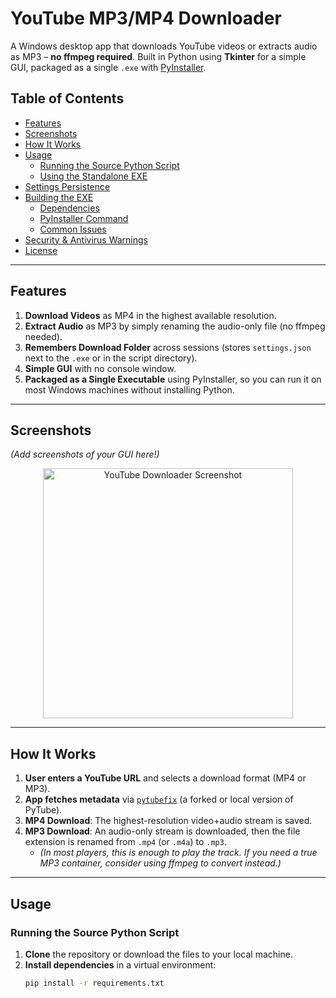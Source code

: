 # YouTube MP3/MP4 Downloader

A Windows desktop app that downloads YouTube videos or extracts audio as MP3 – **no ffmpeg required**. Built in Python using **Tkinter** for a simple GUI, packaged as a single `.exe` with [PyInstaller](https://www.pyinstaller.org/).

## Table of Contents

- [Features](#features)  
- [Screenshots](#screenshots)  
- [How It Works](#how-it-works)  
- [Usage](#usage)  
  - [Running the Source Python Script](#running-the-source-python-script)  
  - [Using the Standalone EXE](#using-the-standalone-exe)  
- [Settings Persistence](#settings-persistence)  
- [Building the EXE](#building-the-exe)  
  - [Dependencies](#dependencies)  
  - [PyInstaller Command](#pyinstaller-command)  
  - [Common Issues](#common-issues)  
- [Security & Antivirus Warnings](#security--antivirus-warnings)  
- [License](#license)

---

## Features

1. **Download Videos** as MP4 in the highest available resolution.  
2. **Extract Audio** as MP3 by simply renaming the audio-only file (no ffmpeg needed).  
3. **Remembers Download Folder** across sessions (stores `settings.json` next to the `.exe` or in the script directory).  
4. **Simple GUI** with no console window.  
5. **Packaged as a Single Executable** using PyInstaller, so you can run it on most Windows machines without installing Python.

---

## Screenshots

*(Add screenshots of your GUI here!)*

<p align="center">
  <img src="path/to/screenshot.png" alt="YouTube Downloader Screenshot" width="400">
</p>

---

## How It Works

1. **User enters a YouTube URL** and selects a download format (MP4 or MP3).  
2. **App fetches metadata** via [`pytubefix`](#) (a forked or local version of PyTube).  
3. **MP4 Download**: The highest-resolution video+audio stream is saved.  
4. **MP3 Download**: An audio-only stream is downloaded, then the file extension is renamed from `.mp4` (or `.m4a`) to `.mp3`.   
   - *(In most players, this is enough to play the track. If you need a true MP3 container, consider using ffmpeg to convert instead.)*

---

## Usage

### Running the Source Python Script

1. **Clone** the repository or download the files to your local machine.
2. **Install dependencies** in a virtual environment:
   ```bash
   pip install -r requirements.txt
